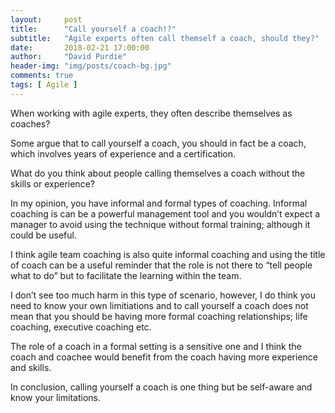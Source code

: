 ```yaml
---
layout:     post
title:      "Call yourself a coach!?"
subtitle:   "Agile experts often call themself a coach, should they?"
date:       2018-02-21 17:00:00
author:     "David Purdie"
header-img: "img/posts/coach-bg.jpg"
comments: true
tags: [ Agile ]
---
```


When working with agile experts, they often describe themselves as coaches?

Some argue that to call yourself a coach, you should in fact be a coach, which involves years of experience and a certification.

What do you think about people calling themselves a coach without the skills or experience?

In my opinion, you have informal and formal types of coaching. Informal coaching is can be a powerful management tool and you wouldn’t expect a manager to avoid using the technique without formal training; although it could be useful.

I think agile team coaching is also quite informal coaching and using the title of coach can be a useful reminder that the role is not there to “tell people what to do” but to facilitate the learning within the team.

I don’t see too much harm in this type of scenario, however, I do think you need to know your own limitiations and to call yourself a coach does not mean that you should be having more formal coaching relationships; life coaching, executive coaching etc. 

The role of a coach in a formal setting is a sensitive one and I think the coach and coachee would benefit from the coach having more experience and skills. 

In conclusion, calling yourself a coach is one thing but be self-aware and know your limitations.

